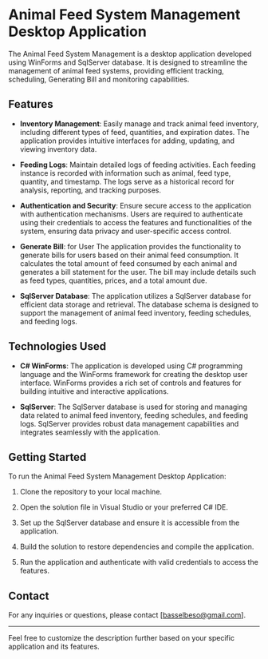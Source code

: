 # Animal Feed System Management Desktop Application

The Animal Feed System Management is a desktop application developed using WinForms and SqlServer database. It is designed to streamline the management of animal feed systems, providing efficient tracking, scheduling, Generating Bill and monitoring capabilities.

## Features

- **Inventory Management**: Easily manage and track animal feed inventory, including different types of feed, quantities, and expiration dates. The application provides intuitive interfaces for adding, updating, and viewing inventory data.

- **Feeding Logs**: Maintain detailed logs of feeding activities. Each feeding instance is recorded with information such as animal, feed type, quantity, and timestamp. The logs serve as a historical record for analysis, reporting, and tracking purposes.

- **Authentication and Security**: Ensure secure access to the application with authentication mechanisms. Users are required to authenticate using their credentials to access the features and functionalities of the system, ensuring data privacy and user-specific access control.

- **Generate Bill**:  for User The application provides the functionality to generate bills for users based on their animal feed consumption. It calculates the total amount of feed consumed by each animal and generates a bill statement for the user. The bill may include details such as feed types, quantities, prices, and a total amount due.

- **SqlServer Database**: The application utilizes a SqlServer database for efficient data storage and retrieval. The database schema is designed to support the management of animal feed inventory, feeding schedules, and feeding logs.

## Technologies Used

- **C# WinForms**: The application is developed using C# programming language and the WinForms framework for creating the desktop user interface. WinForms provides a rich set of controls and features for building intuitive and interactive applications.

- **SqlServer**: The SqlServer database is used for storing and managing data related to animal feed inventory, feeding schedules, and feeding logs. SqlServer provides robust data management capabilities and integrates seamlessly with the application.

## Getting Started

To run the Animal Feed System Management Desktop Application:

1. Clone the repository to your local machine.

2. Open the solution file in Visual Studio or your preferred C# IDE.

3. Set up the SqlServer database and ensure it is accessible from the application.

4. Build the solution to restore dependencies and compile the application.

5. Run the application and authenticate with valid credentials to access the features.


## Contact

For any inquiries or questions, please contact [basselbeso@gmail.com].

---

Feel free to customize the description further based on your specific application and its features.
